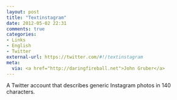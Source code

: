 ```yaml
---
layout: post
title: "Textinstagram"
date: 2012-05-02 22:31
comments: true
categories: 
- Links
- English
- Twitter
external-url: https://twitter.com/#!/textinstagram
meta:
  via: <a href="http://daringfireball.net">John Gruber</a>
---
```


A Twitter account that describes generic Instagram photos in 140 characters. 